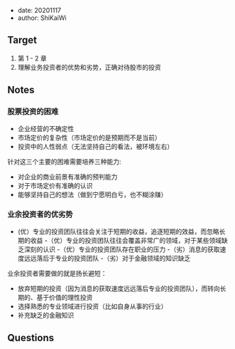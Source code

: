 - date: 20201117 
- author: ShiKaiWi

## Target 
1. 第 1 - 2 章
2. 理解业务投资者的优势和劣势，正确对待股市的投资

## Notes
### 股票投资的困难
- 企业经营的不确定性
- 市场定价的复杂性（市场定价的是预期而不是当前）
- 投资中的人性弱点（无法坚持自己的看法，被环境左右）

针对这三个主要的困难需要培养三种能力:
- 对企业的商业前景有准确的预判能力
- 对于市场定价有准确的认识
- 能够坚持自己的想法（做到宁愿明白亏，也不糊涂赚）

### 业余投资者的优劣势
- (优）专业的投资团队往往会关注于短期的收益，追逐短期的效益，而忽略长期的收益
-（优）专业的投资团队往往会覆盖非常广的领域，对于某些领域缺乏深刻的认识
-（优）专业的投资团队存在职业的压力
-（劣）消息的获取速度远远落后于专业的投资团队
-（劣）对于金融领域的知识缺乏

业余投资者需要做的就是扬长避短：
- 放弃短期的投资（因为消息的获取速度远远落后专业的投资团队），而转向长期的、基于价值的理性投资
- 选择熟悉的专业领域进行投资（比如自身从事的行业）
- 补充缺乏的金融知识

## Questions
